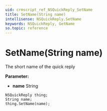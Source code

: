 ```yaml
---
uid: crmscript_ref_NSQuickReply_SetName
title: SetName(String name)
intellisense: NSQuickReply.SetName
keywords: NSQuickReply, GetName
so.topic: reference
---
```


# SetName(String name)

The short name of the quick reply

**Parameter:** 
 - **name** String

```crmscript
NSQuickReply thing;
String name;
thing.SetName(name);
```

